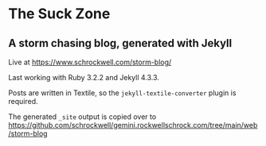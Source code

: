 # The Suck Zone

## A storm chasing blog, generated with Jekyll

Live at https://www.schrockwell.com/storm-blog/

Last working with Ruby 3.2.2 and Jekyll 4.3.3.

Posts are written in Textile, so the `jekyll-textile-converter` plugin is required.

The generated `_site` output is copied over to https://github.com/schrockwell/gemini.rockwellschrock.com/tree/main/web/storm-blog
